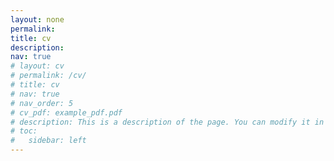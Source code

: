 ```yaml
---
layout: none
permalink: 
title: cv
description: 
nav: true
# layout: cv
# permalink: /cv/
# title: cv
# nav: true
# nav_order: 5
# cv_pdf: example_pdf.pdf
# description: This is a description of the page. You can modify it in '_pages/cv.md'. You can also change or remove the top pdf download button.
# toc:
#   sidebar: left
---
```

